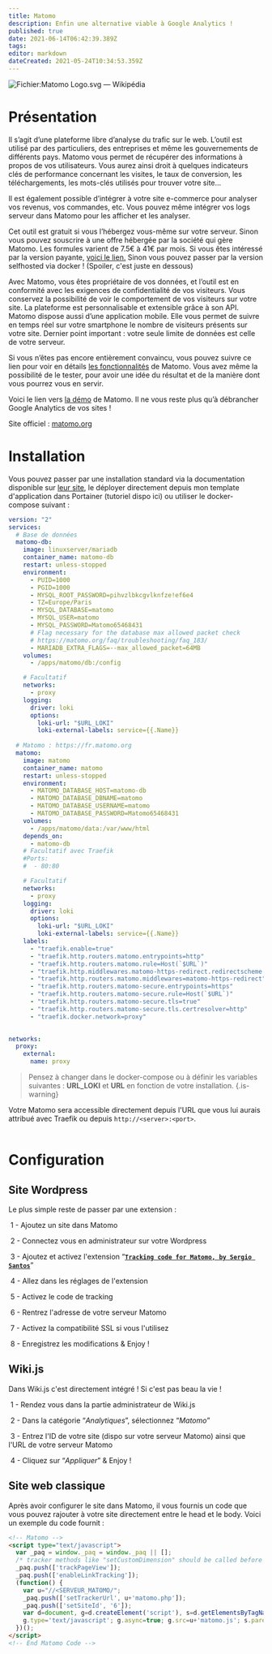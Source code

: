 ```yaml
---
title: Matomo
description: Enfin une alternative viable à Google Analytics !
published: true
date: 2021-06-14T06:42:39.389Z
tags: 
editor: markdown
dateCreated: 2021-05-24T10:34:53.359Z
---
```


![Fichier:Matomo Logo.svg — Wikipédia](https://upload.wikimedia.org/wikipedia/commons/thumb/c/c9/Matomo_Logo.svg/1280px-Matomo_Logo.svg.png)

# Présentation

Il s’agit d’une plateforme libre d’analyse du trafic sur le web. L’outil est utilisé par des particuliers, des entreprises et même les gouvernements de différents pays. Matomo vous permet de récupérer des informations à propos de vos utilisateurs. Vous aurez ainsi droit à quelques indicateurs clés de performance concernant les visites, le taux de conversion, les téléchargements, les mots-clés utilisés pour trouver votre site…

Il est également possible d’intégrer à votre site e-commerce pour analyser vos revenus, vos commandes, etc. Vous pouvez même intégrer vos logs serveur dans Matomo pour les afficher et les analyser.

Cet outil est gratuit si vous l’hébergez vous-même sur votre serveur. Sinon vous pouvez souscrire à une offre hébergée par la société qui gère Matomo. Les formules varient de 7.5€ à 41€ par mois. Si vous êtes intéressé par la version payante, [voici le lien.](https://www.innocraft.cloud/#pricing) Sinon vous pouvez passer par la version selfhosted via docker ! (Spoiler, c'est juste en dessous) 

Avec Matomo, vous êtes propriétaire de vos données, et l’outil est en conformité avec les exigences de confidentialité de vos visiteurs. Vous conservez la possibilité de voir le comportement de vos visiteurs sur votre site. La plateforme est personnalisable et extensible grâce à son API. Matomo dispose aussi d’une application mobile. Elle vous permet de suivre en temps réel sur votre smartphone le nombre de visiteurs présents sur votre site. Dernier point important : votre seule limite de données est celle de votre serveur.

Si vous n’êtes pas encore entièrement convaincu, vous pouvez suivre ce lien pour voir en détails [les fonctionnalités](https://matomo.org/what-is-matomo/) de Matomo. Vous avez même la possibilité de le tester, pour avoir une idée du résultat et de la manière dont vous pourrez vous en servir.

Voici le lien vers [la démo](https://demo.matomo.org/index.php?module=CoreHome&action=index&idSite=3&period=day&date=yesterday#?idSite=3&period=day&date=yesterday&category=Dashboard_Dashboard&subcategory=1) de Matomo. Il ne vous reste plus qu’à débrancher Google Analytics de vos sites !

Site officiel : [matomo.org](https://matomo.org)

# Installation

Vous pouvez passer par une installation standard via la documentation disponible sur [leur site](https://fr.matomo.org/docs/installation/), le déployer directement depuis mon template d'application dans Portainer (tutoriel dispo ici) ou utiliser le docker-compose suivant :

```yaml
version: "2"
services:
  # Base de données    
  matomo-db:
    image: linuxserver/mariadb
    container_name: matomo-db
    restart: unless-stopped
    environment:
      - PUID=1000
      - PGID=1000
      - MYSQL_ROOT_PASSWORD=pihvzlbkcgvlknfze!ef6e4
      - TZ=Europe/Paris
      - MYSQL_DATABASE=matomo
      - MYSQL_USER=matomo
      - MYSQL_PASSWORD=Matomo65468431
      # Flag necessary for the database max allowed packet check
      # https://matomo.org/faq/troubleshooting/faq_183/
      - MARIADB_EXTRA_FLAGS=--max_allowed_packet=64MB
    volumes:
      - /apps/matomo/db:/config

    # Facultatif
    networks:
      - proxy
    logging:
      driver: loki
      options:
        loki-url: "$URL_LOKI"
        loki-external-labels: service={{.Name}}
        
  # Matomo : https://fr.matomo.org
  matomo:
    image: matomo
    container_name: matomo
    restart: unless-stopped
    environment:
      - MATOMO_DATABASE_HOST=matomo-db
      - MATOMO_DATABASE_DBNAME=matomo
      - MATOMO_DATABASE_USERNAME=matomo
      - MATOMO_DATABASE_PASSWORD=Matomo65468431
    volumes:
      - /apps/matomo/data:/var/www/html
    depends_on:
      - matomo-db
    # Facultatif avec Traefik  
    #Ports:
    #  - 80:80

    # Facultatif  
    networks:
      - proxy
    logging:
      driver: loki
      options:
        loki-url: "$URL_LOKI"
        loki-external-labels: service={{.Name}}
    labels:
      - "traefik.enable=true"
      - "traefik.http.routers.matomo.entrypoints=http"
      - "traefik.http.routers.matomo.rule=Host(`$URL`)"
      - "traefik.http.middlewares.matomo-https-redirect.redirectscheme.scheme=https"
      - "traefik.http.routers.matomo.middlewares=matomo-https-redirect"
      - "traefik.http.routers.matomo-secure.entrypoints=https"
      - "traefik.http.routers.matomo-secure.rule=Host(`$URL`)"
      - "traefik.http.routers.matomo-secure.tls=true"
      - "traefik.http.routers.matomo-secure.tls.certresolver=http"
      - "traefik.docker.network=proxy"

      
networks:
  proxy:
    external:
      name: proxy
```

> Pensez à changer dans le docker-compose ou à définir les variables suivantes : **URL_LOKI** et **URL** en fonction de votre installation.
{.is-warning}


Votre Matomo sera accessible directement depuis l'URL que vous lui aurais attribué avec Traefik ou depuis `http://<server>:<port>`.  
 

# Configuration

## Site Wordpress

Le plus simple reste de passer par une extension :

 1 - Ajoutez un site dans Matomo

 2 - Connectez vous en administrateur sur votre Wordpress

 3 - Ajoutez et activez l'extension “[**`Tracking code for Matomo, by Sergio Santos`**](https://wordpress.org/plugins/piwik-tracking-by-mente-binaria/)”

 4 - Allez dans les réglages de l'extension

 5 - Activez le code de tracking

 6 - Rentrez l'adresse de votre serveur Matomo

 7 - Activez la compatibilité SSL si vous l'utilisez

 8 - Enregistrez les modifications & Enjoy ! 

## Wiki.js

Dans Wiki.js c'est directement intégré ! Si c'est pas beau la vie !

 1 - Rendez vous dans la partie administrateur de Wiki.js

 2 - Dans la catégorie “*Analytiques*”, sélectionnez “*Matomo*”

 3 - Entrez l'ID de votre site (dispo sur votre serveur Matomo) ainsi que l'URL de votre serveur Matomo

 4 - Cliquez sur “*Appliquer*” & Enjoy ! 

## Site web classique

Après avoir configurer le site dans Matomo, il vous fournis un code que vous pouvez rajouter à votre site directement entre le head et le body. Voici un exemple du code fournit :

```html
<!-- Matomo -->
<script type="text/javascript">
  var _paq = window._paq = window._paq || [];
  /* tracker methods like "setCustomDimension" should be called before "trackPageView" */
  _paq.push(['trackPageView']);
  _paq.push(['enableLinkTracking']);
  (function() {
    var u="//<SERVEUR_MATOMO/";
    _paq.push(['setTrackerUrl', u+'matomo.php']);
    _paq.push(['setSiteId', '6']);
    var d=document, g=d.createElement('script'), s=d.getElementsByTagName('script')[0];
    g.type='text/javascript'; g.async=true; g.src=u+'matomo.js'; s.parentNode.insertBefore(g,s);
  })();
</script>
<!-- End Matomo Code -->
```